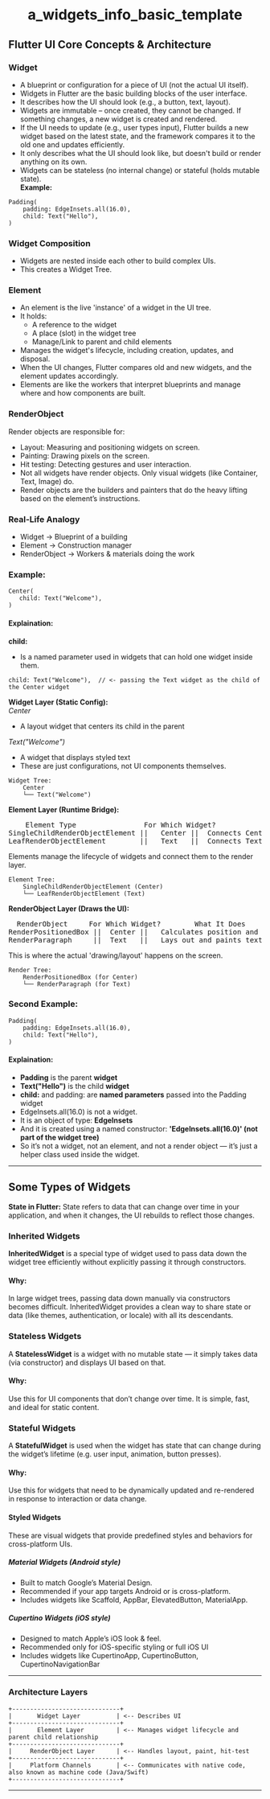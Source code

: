 # <p align="center"> a_widgets_info_basic_template </p>

## Flutter UI Core Concepts & Architecture
### Widget
- A blueprint or configuration for a piece of UI (not the actual UI itself).
- Widgets in Flutter are the basic building blocks of the user interface.
- It describes how the UI should look (e.g., a button, text, layout).
- Widgets are immutable – once created, they cannot be changed. If something changes, a new widget is created and rendered.
- If the UI needs to update (e.g., user types input), Flutter builds a new widget based on the latest state, and the framework compares it to the old one and updates efficiently.
- It only describes what the UI should look like, but doesn't build or render anything on its own.
- Widgets can be stateless (no internal change) or stateful (holds mutable state).<br>
**Example:**
```
Padding(
    padding: EdgeInsets.all(16.0),
    child: Text("Hello"),
)
```
### Widget Composition
- Widgets are nested inside each other to build complex UIs.
- This creates a Widget Tree. 
### Element
- An element is the live 'instance' of a widget in the UI tree.
- It holds:
    - A reference to the widget
    - A place (slot) in the widget tree
    - Manage/Link to parent and child elements
- Manages the widget's lifecycle, including creation, updates, and disposal.
- When the UI changes, Flutter compares old and new widgets, and the element updates accordingly.
- Elements are like the workers that interpret blueprints and manage where and how components are built.
### RenderObject
Render objects are responsible for:
- Layout: Measuring and positioning widgets on screen.
- Painting: Drawing pixels on the screen.
- Hit testing: Detecting gestures and user interaction.
- Not all widgets have render objects. Only visual widgets (like Container, Text, Image) do.
- Render objects are the builders and painters that do the heavy lifting based on the element’s instructions.
### Real-Life Analogy
- Widget → 	Blueprint of a building
- Element → Construction manager
- RenderObject → Workers & materials doing the work
### Example:
```
Center(
   child: Text("Welcome"), 
)
``` 
#### Explaination:
**child:**
- Is a named parameter used in widgets that can hold one widget inside them.
```
child: Text("Welcome"),  // <- passing the Text widget as the child of the Center widget
```
**Widget Layer (Static Config):** <br>
*Center*
- A layout widget that centers its child in the parent

*Text("Welcome")*
- A widget that displays styled text
- These are just configurations, not UI components themselves.
```
Widget Tree:
    Center
    └── Text("Welcome")
```
**Element Layer (Runtime Bridge):**
<pre>
    Element Type	            For Which Widget?	        What It Does
SingleChildRenderObjectElement ||	Center ||  Connects Center widget to its render logic
LeafRenderObjectElement        ||	Text   ||  Connects Text widget (no children) to rendering
</pre>
Elements manage the lifecycle of widgets and connect them to the render layer.
```
Element Tree:
    SingleChildRenderObjectElement (Center)
    └── LeafRenderObjectElement (Text)
```
**RenderObject Layer (Draws the UI):**
<pre>
  RenderObject	   For Which Widget?	    What It Does
RenderPositionedBox ||	Center ||	Calculates position and centers child widget
RenderParagraph	    ||  Text   ||	Lays out and paints text on the screen
</pre>
This is where the actual 'drawing/layout' happens on the screen.
```
Render Tree:
    RenderPositionedBox (for Center)
    └── RenderParagraph (for Text)
```             
### Second Example:
```
Padding(
    padding: EdgeInsets.all(16.0),
    child: Text("Hello"),
)
```
#### Explaination:
- **Padding** is the parent **widget**
- **Text("Hello")** is the child **widget**
- **child:** and padding: are **named parameters** passed into the Padding widget
- EdgeInsets.all(16.0) is not a widget.
- It is an object of type: **EdgeInsets**
- And it is created using a named constructor: **'EdgeInsets.all(16.0)'      (not part of the widget tree)**
- So it’s not a widget, not an element, and not a render object — it’s just a helper class used inside the widget.
--- 
## Some Types of Widgets
**State in Flutter:**
State refers to data that can change over time in your application, and when it changes, the UI rebuilds to reflect those changes.
### Inherited Widgets
**InheritedWidget** is a special type of widget used to pass data down the widget tree efficiently without explicitly passing it through constructors.<br>
#### Why:
In large widget trees, passing data down manually via constructors becomes difficult. InheritedWidget provides a clean way to share state or data (like themes, authentication, or locale) with all its descendants.
### Stateless Widgets
A **StatelessWidget** is a widget with no mutable state — it simply takes data (via constructor) and displays UI based on that.
#### Why:
Use this for UI components that don’t change over time. It is simple, fast, and ideal for static content.
### Stateful Widgets
A **StatefulWidget** is used when the widget has state that can change during the widget’s lifetime (e.g. user input, animation, button presses).
#### Why: 
Use this for widgets that need to be dynamically updated and re-rendered in response to interaction or data change.
#### Styled Widgets
These are visual widgets that provide predefined styles and behaviors for cross-platform UIs.
##### Material Widgets (Android style)
- Built to match Google’s Material Design.
- Recommended if your app targets Android or is cross-platform.
- Includes widgets like Scaffold, AppBar, ElevatedButton, MaterialApp.
##### Cupertino Widgets (iOS style)
- Designed to match Apple’s iOS look & feel.
- Recommended only for iOS-specific styling or full iOS UI
- Includes widgets like CupertinoApp, CupertinoButton, CupertinoNavigationBar
---
### Architecture Layers
```
+------------------------------+
|       Widget Layer          | <-- Describes UI
+------------------------------+
|       Element Layer         | <-- Manages widget lifecycle and parent child relationship
+------------------------------+
|     RenderObject Layer      | <-- Handles layout, paint, hit-test
+------------------------------+
|     Platform Channels       | <-- Communicates with native code, also known as machine code (Java/Swift)
+------------------------------+
```
--- 









